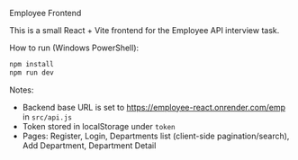 Employee Frontend

This is a small React + Vite frontend for the Employee API interview task.

How to run (Windows PowerShell):

```powershell
npm install
npm run dev
```

Notes:
- Backend base URL is set to https://employee-react.onrender.com/emp in `src/api.js`
- Token stored in localStorage under `token`
- Pages: Register, Login, Departments list (client-side pagination/search), Add Department, Department Detail
